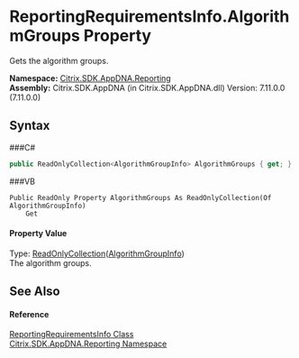# ReportingRequirementsInfo.AlgorithmGroups Property 
 

Gets the algorithm groups.

**Namespace:**&nbsp;<a href="N_Citrix_SDK_AppDNA_Reporting">Citrix.SDK.AppDNA.Reporting</a><br />**Assembly:**&nbsp;Citrix.SDK.AppDNA (in Citrix.SDK.AppDNA.dll) Version: 7.11.0.0 (7.11.0.0)

## Syntax

###C#
```csharp
public ReadOnlyCollection<AlgorithmGroupInfo> AlgorithmGroups { get; }
```

###VB
```vbnet
Public ReadOnly Property AlgorithmGroups As ReadOnlyCollection(Of AlgorithmGroupInfo)
	Get
```


#### Property Value
Type: <a href="http://msdn2.microsoft.com/en-us/library/ms132474" target="_blank">ReadOnlyCollection</a>(<a href="T_Citrix_SDK_AppDNA_Reporting_AlgorithmGroupInfo">AlgorithmGroupInfo</a>)<br />The algorithm groups.

## See Also


#### Reference
<a href="T_Citrix_SDK_AppDNA_Reporting_ReportingRequirementsInfo">ReportingRequirementsInfo Class</a><br /><a href="N_Citrix_SDK_AppDNA_Reporting">Citrix.SDK.AppDNA.Reporting Namespace</a><br />